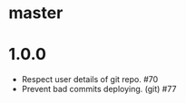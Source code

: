 master
===

1.0.0
===

* Respect user details of git repo. #70
* Prevent bad commits deploying. (git) #77
